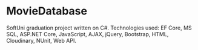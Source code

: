 # MovieDatabase
SoftUni graduation project written on C#. 
Technologies used: EF Core, MS SQL, ASP.NET Core, JavaScript, AJAX, jQuery, Bootstrap, HTML, Cloudinary, NUnit, Web API.
